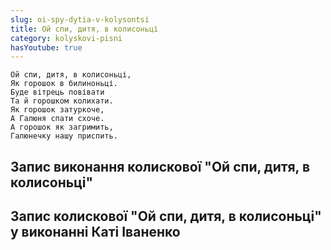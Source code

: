 ```yaml
---
slug: oi-spy-dytia-v-kolysontsi
title: Ой спи, дитя, в колисоньці
category: kolyskovi-pisni
hasYoutube: true
---
```

```
Ой спи, дитя, в колисоньці,
Як горошок в билиноньці.
Буде вітрець повівати
Та й горошком колихати.
Як горошок затуркоче,
А Галюня спати схоче.
А горошок як загримить,
Галюнечку нашу приспить.
```

## Запис виконання колискової "Ой спи, дитя, в колисоньці"

<YoutubeIframe id="9_njQV-V1X0" className="md:w-4/5" />

## Запис колискової "Ой спи, дитя, в колисоньці" у виконанні Каті Іваненко

<YoutubeIframe id="Heq4OVagzmk" className="md:w-4/5" />
